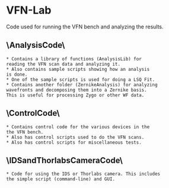 # VFN-Lab #

Code used for running the VFN bench and analyzing the results.

## \AnalysisCode\ ##
    * Contains a library of functions (AnalysisLib) for 
    reading the VFN scan data and analyzing it. 
    * Also contains sample scripts showing how an analysis 
    is done.
    * One of the sample scripts is used for doing a LSQ Fit.
    * Contains another folder (ZernikeAnalysis) for analyzing
    wavefronts and decomposing them into a Zernike basis. 
    This is useful for processing Zygo or other WF data.

## \ControlCode\ ##
    * Contains control code for the various devices in the 
    the VFN bench.
    * Also has control scripts used to do the VFN scans.
    * Also has control scripts for miscellaneous tests.
    
## \IDSandThorlabsCameraCode\ ##
    * Code for using the IDS or Thorlabs camera. This includes
    the simple script (command-line) and GUI.

